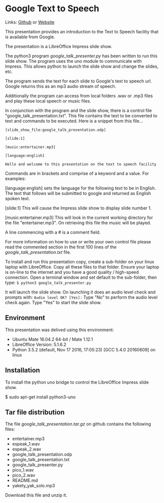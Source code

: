 # Google Text to Speech
Links: [Github](https://github.com/irsbugs/meetings/blob/master/2017/2017-05-08/ian-google-talk/README.md) or [Website](https://irsbugs.github.io/meetings/2017/2017-05-08/ian-google-talk/) 

This presentation provides an introduction to the Text to Speech facility that is available from Google.

The presentation is a LibreOffice Impress slide show.

The python3 program *google_talk_presenter.py* has been written to run this slide show. The program uses the uno module to communicate with Impress. This allows python to launch the slide show and change the slides, etc.

The program sends the text for each slide to Google's text to speech url. Google returns this as an mp3 audio stream of speech.

Additionally the program can access from local folders .wav or .mp3 files and play these local speech or music files.

In conjunction with the program and the slide show, there is a control file "google_talk_presentation.txt". This file contains the text to be converted to text and commands to be executed. Here is a snippet from this file...

```
[slide_show_file:google_talk_presentation.odp]  
     
[slide:1]

[music:entertainer.mp3]

[language:english]

Hello and welcome to this presentation on the text to speech facility
```

Commands are in brackets and comprise of a keyword and a value. For examples:
 
[language:english] sets the language for the following text to be in English.
The text that follows will be submitted to google and returned as English spoken text.

[slide:1]
This will cause the Impress slide show to display slide number 1.

[music:entertainer.mp3]
This will look in the current working directory for the file "entertainer.mp3". On retrieving this file the music will be played.

A line commencing with a # is a comment field.

For more information on how to use or write your own control file please read the commented section in the first 100 lines of the *google_talk_presentation.txt* file.


To install and run this presentation copy, create a sub-folder on your linux laptop with LibreOffice. Copy all these files to that folder. Ensure your laptop is on-line to the internet and you have a good quality / high-speed connection. Open a terminal window and set default to the sub-folder, then type:
```$ python3 google_talk_presenter.py```

It will launch the slide show. On launching it does an audio level check and prompts with:
```Audio level OK? [Yes]:```
Type "No" to perform the audio level check again.
Type "Yes" to start the slide show.
 

## Environment
This presentation was delived using this environment:
* Ubuntu Mate 16.04.2 64-bit / Mate 1.12.1
* LibreOffice Version: 5.1.6.2
* Python 3.5.2 (default, Nov 17 2016, 17:05:23) [GCC 5.4.0 20160609] on linux

## Installation
To install the python uno bridge to control the LibreOffice Impress slide show.

$ sudo apt-get install python3-uno

## Tar file distribution

The file *google_talk_presentation.tar.gz* on github contains the following files:
* entertainer.mp3
* espeak_1.wav
* espeak_2.wav
* google_talk_presentation.odp
* google_talk_presentation.txt
* google_talk_presenter.py
* pico_1.wav
* pico_2.wav
* README.md
* yakety_yak_solo.mp3

Download this file and unzip it.
